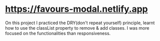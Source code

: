 # https://favours-modal.netlify.app 
On this project I practiced the DRY(don't repeat yourself) principle, learnt how to use the classList property to remove & add classes. I was more focused on the functionalities than responsiveness.

